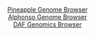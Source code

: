 <div id="Pineapple_Genome_Browser" align="center">
  <a href="https://igv.org/app/?sessionURL=blob:zZJba9swGIb_i6BlA8eW7cQnKMNN0jY90hQ3TUoxsi07Wm3JlWQ7bsh_n1o2drNCc7Ex0IX0ocP7PXq2oMVcEEZBACzdHOmmCTQg1qy7Q1Vd4mtUYQGCHJUCa4DjHHNMUwyCLciRkCiaX6qTaylrERgGkfWgQrRgurB1VKFXRlEn9JRVxpiVJUoYR5JxYRxz1DKDFO2gwwmqa129besjI0MSGais14wKZtSYFnGn7ot_leICU1bhuGpKSd4DxCqPypjpOfoWLu7CNMVCXOB.lh2FF7Pw3p5Gq1NnvIpuzhaRszi8IwVFsuH4SFb4ajy978tLce4tr4pJdzuW6MA63tBkdmBPDqebmnAsjkzX9GzX9eAbGkIzvPmfulaD7Nn5cnLMh.cWdBKPNAfWyXBTzWy.nEdnq1HxQec7DZQsbZQLIF1zNzChZkNHG1nO4G1qehqEvuLDGQHB45MGJEfps9r.uAWyr5UxQOCX5l0eDTCeYQ6CgQ.ha_q.NRq6Q.j75k7bgoaXfw_uSTT3XWiFluXEOSml0jmLBa2FjijV2zTXi9c9afaT8orndfNwS7reCS8mmT.Npi.Kq7f6M01LEVCPv3.havUzmf6JeZ8JostkX92c6vV6fumF0_X6_vR7v1o.PFen1NsU7e2HePZDkzNeIan2q4pa_vStRZwgKlWhJYIkpCSyXyiKrAOBadlKW5CykikPAS.SL1CDmjmCX3_rae.edj8A">Pineapple Genome Browser</a>
</div>
<div id="Alphonso_Genome_Browser" align="center">
  <a href="https://igv.org/app/?sessionURL=blob:zZJfb5swFMW_i6VOm0TAQICCVE00Sdu0y58mo1lTVciAIe7AZraBpFG..7xq015WqXnYNMkP9tW17znHvz1oMReEURAASzcd3TSBBsSGdUtU1SWeogoLEOSoFFgDHOeYY5piEOxBjoRE0eKTurmRshaBYRBZ9ypEC6YLW0cVemYUdUJPWWUMWFmihHEkGRfGOUctM0jR9jqcoLrW1Wxbd4wMSWSgst4wKphRY1rEnXov_lWKC0xZheOqKSV5ERArPUpjpufoY7hahmmKhbjBu3F2Ft6Mwzt7FK0v3cE6ml2tInf1bkkKimTD8dl0C80T64IvBqvJKdlerll77WSL6RCG3e2JPXw32taEY3Fmeuap7Xme31fREJrh7f_kWi1ypPPP94MbNA.fn5rt8mp2MfbG7vUQrtfzE.v8_hXnBw2ULG0UCyDdcC8woWZDV3Mst_dja55qEPoqH84ICB4eNSA5Sr.q9oc9kLtaEQME_ta8wKMBxjPMQdDzIfRM37ecvteHvm8etD1oePn3wr2IFr4HrdCy3DgnpVQ4Z7GgtdARpXqb5nrxfGSa4na3Gk0HsIjQdFLCrpj1v0DK_adJ9McsHeVfjX75QGX0LYr.CXdvEaLL5FjY7keXztyZNoWLndnd1Tzju.RumKXJZPxqPMdFkzNeIan6VUUdf9LWIk4QlarQEkESUhK5W6kUWQcC07IVtCBlJVMUAl4k76EGNdOBH37DaR8eD98B">Alphonso Genome Browser</a>
</div>


<div id="DAF_Genomics_Browser" align="center">
  <a href="https://igv.org/app/?sessionURL=blob:tZFra9swFIb_i2D95PtNtiEMs6Vt8NilqZfRUsKZLcdiluRKctM65L9PuC2DjTIGHUhC4lzeV.c5oDsiFRUc5Shw_NjxfWQh1Yn9GtjQk4_AiEJ5C70iFpKkJZLwmqD8gFpQGqqLD6ay03pQues20No7wgWjtXJU6MBgKzHqjphUO3CAwSQ47JVTC2aSNbjQD53gSrhQ10Qp23MHwnfbPZjjObadW5ItG3tNZ9WtMWGMNU4Lxi3lDbn_i5H_oGwWfVts1sVcX5KHVbMoylXxNVxWV2fJu6vq0_mmSjYna7rjoEdJFsVnehmLdTksQ9Y1Nf7GlTyvplQXqzfh.5Pl_UAlUQsf.2mIcZqk6GihXtSjQYDqTvq5H1k4SK0giuynaxgnZgZSUJRf31hIS6h_mPTrA9IPgwGFFLkdZ2YWErIhEuV25nnYz7IgjnDkZZl_tA5olP0rkzytLjLsBUUQJM53YEa_pf08PiP0Z_C1MP7W2ex_xXTrma6lwHQqvzTxBo.nd.k0nF1OkL6AyUIvfqsVkoE2ocfnExTojRojXP.iEh5vjj8B">DAF Genomics Browser</a>
</div>
